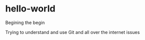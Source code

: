# hello-world
Begining the begin

Trying to understand and use Git and all over the internet issues
